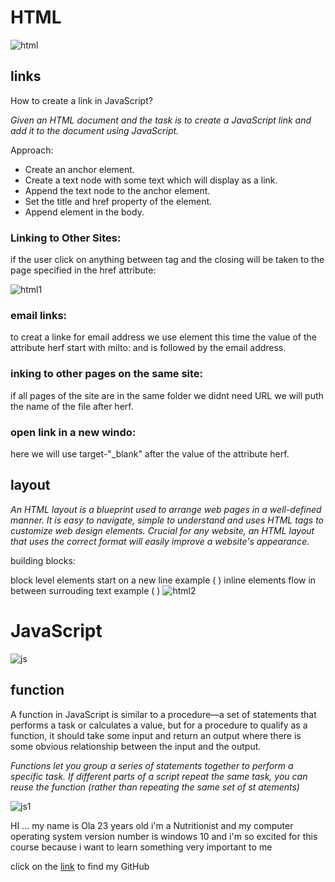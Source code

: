 # HTML 

![html](https://www.esenceweb.com/backend/uploads/HTML5-App-Development-esenceweb1.jpg)

## **links**

How to create a link in JavaScript?

*Given an HTML document and the task is to create a JavaScript link and add it to the document using JavaScript.*

Approach:
- Create an anchor <a> element.
- Create a text node with some text which will display as a link.
- Append the text node to the anchor <a> element.
- Set the title and href property of the <a> element.
- Append <a> element in the body.

### Linking to Other Sites:

if the user click on anything between tag and the closing will be taken to the page specified in the href attribute:

![html1](https://camo.githubusercontent.com/664de0c6420f802eb819d07a68e56e2139569a9bc296c195b526d0acb0c374d9/68747470733a2f2f696d616765312e736c69646573657276652e636f6d2f323038333235372f6c696e6b696e672d746f2d6f746865722d73697465732d6c2e6a7067)

### email links:

to creat a linke for email address we use element this time the value of the attribute herf start with milto: and is followed by the email address.

### inking to other pages on the same site:

if all pages of the site are in the same folder we didnt need URL we will puth the name of the file after herf.

### open link in a new windo:

here we will use target-"_blank" after the value of the attribute herf.

## **layout**

*An HTML layout is a blueprint used to arrange web pages in a well-defined manner. It is easy to navigate, simple to understand and uses HTML tags to customize web design elements. Crucial for any website, an HTML layout that uses the correct format will easily improve a website's appearance.*

building blocks:

block level elements start on a new line example (
)
inline elements flow in between surrouding text example (  )
![html2](https://static.javatpoint.com/htmlpages/images/html-building-blocks.png)

# JavaScript

![js](https://frontendmasters.com/static-assets/learn/og-learning-path-javascript.jpg
)

## **function**

A function in JavaScript is similar to a procedure—a set of statements that performs a task or calculates a value, but for a procedure to qualify as a function, it should take some input and return an output where there is some obvious relationship between the input and the output.

*Functions let you group a series of statements together to perform a specific task. If different parts of a script repeat the same task, you can reuse the function (rather than repeating the same set of st atements)*

![js1](https://appdividend.com/wp-content/uploads/2019/05/Javascript-Function-Call-Example-Function%E2%80%8B.prototype%E2%80%8B.call-Tutorial.png
)


HI ... my name is Ola 23 years old i'm a Nutritionist and my computer operating system version number is windows 10 and i'm so excited for this course because i want to learn something very important to me 

click on the [link](https://github.com/olaaltaslaq) to find my GitHub
